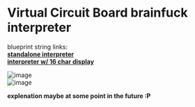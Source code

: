 # Virtual Circuit Board brainfuck interpreter

blueprint string links:  
**[standalone interpreter](bf_interpreter_standalone.txt?raw=1)**  
**[interpreter w/ 16 char display](bf_interpreter_16char_display.txt?raw=1)**  

![image](https://user-images.githubusercontent.com/6313423/171215917-38e6873a-5ee5-4c7e-8d0d-cca7212f35bc.png)  
![image](https://user-images.githubusercontent.com/6313423/171215462-d34d722d-b4e8-4872-8953-f5e61b8c77f5.png)

**explenation maybe at some point in the future :P**